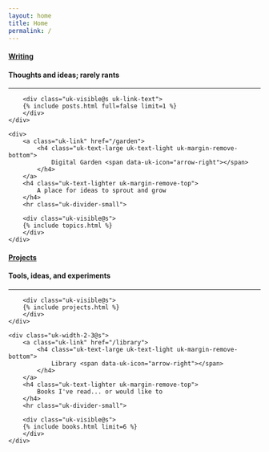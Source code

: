 ```yaml
---
layout: home
title: Home
permalink: /
---
```


<div class="uk-grid-large uk-child-width-expand@s" data-uk-grid>
    <div class="uk-width-3-5@s">
        <a class="uk-link" href="/writing">
            <h4 class="uk-text-large uk-text-light uk-margin-remove-bottom">
                Writing <span data-uk-icon="arrow-right"></span>
            </h4>
        </a>
        <h4 class="uk-text-lighter uk-margin-remove-top">
            Thoughts and ideas; rarely rants
        </h4>
        <hr class="uk-divider-small">

        <div class="uk-visible@s uk-link-text">
        {% include posts.html full=false limit=1 %}
        </div>
    </div>

    <div>
        <a class="uk-link" href="/garden">
            <h4 class="uk-text-large uk-text-light uk-margin-remove-bottom">
                Digital Garden <span data-uk-icon="arrow-right"></span>
            </h4>
        </a>
        <h4 class="uk-text-lighter uk-margin-remove-top">
            A place for ideas to sprout and grow
        </h4>
        <hr class="uk-divider-small">

        <div class="uk-visible@s">
        {% include topics.html %}
        </div>
    </div>

</div>

<div class="uk-grid-large uk-child-width-expand@s" data-uk-grid>
    <div>
        <a class="uk-link" href="/projects">
            <h4 class="uk-text-large uk-text-light uk-margin-remove-bottom">
                Projects <span data-uk-icon="arrow-right"></span>
            </h4>
        </a>
        <h4 class="uk-text-lighter uk-margin-remove-top">
            Tools, ideas, and experiments
        </h4>
        <hr class="uk-divider-small">

        <div class="uk-visible@s">
        {% include projects.html %}
        </div>
    </div>

    <div class="uk-width-2-3@s">
        <a class="uk-link" href="/library">
            <h4 class="uk-text-large uk-text-light uk-margin-remove-bottom">
                Library <span data-uk-icon="arrow-right"></span>
            </h4>
        </a>
        <h4 class="uk-text-lighter uk-margin-remove-top">
            Books I've read... or would like to
        </h4>
        <hr class="uk-divider-small">

        <div class="uk-visible@s">
        {% include books.html limit=6 %}
        </div>
    </div>
</div>